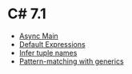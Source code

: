 
# C# 7.1

- [Async Main](https://github.com/dotnet/csharplang/blob/master/proposals/csharp-7.1/async-main.md)
- [Default Expressions](https://github.com/dotnet/csharplang/blob/master/proposals/csharp-7.1/target-typed-default.md)
- [Infer tuple names](https://github.com/dotnet/csharplang/blob/master/proposals/csharp-7.1/infer-tuple-names.md)
- [Pattern-matching with generics](https://github.com/dotnet/csharplang/blob/master/proposals/csharp-7.1/generics-pattern-match.md)


